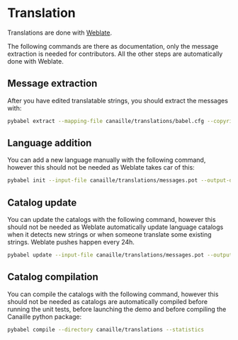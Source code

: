 # Translation

Translations are done with [Weblate](https://hosted.weblate.org/projects/canaille/canaille/).

The following commands are there as documentation, only the message extraction is needed for contributors.
All the other steps are automatically done with Weblate.


## Message extraction

After you have edited translatable strings, you should extract the messages with:

```bash
pybabel extract --mapping-file canaille/translations/babel.cfg --copyright-holder="Yaal Coop" --output-file canaille/translations/messages.pot canaille
```

## Language addition

You can add a new language manually with the following command, however this should not be needed as Weblate takes car of this:

```bash
pybabel init --input-file canaille/translations/messages.pot --output-dir canaille/translations --locale <LANG>
```

## Catalog update

You can update the catalogs with the following command, however this should not be needed as Weblate automatically update language catalogs when it detects new strings or when someone translate some existing strings.
Weblate pushes happen every 24h.

```bash
pybabel update --input-file canaille/translations/messages.pot --output-dir canaille/translations --ignore-obsolete --no-fuzzy-matching --update-header-comment
```

## Catalog compilation

You can compile the catalogs with the following command, however this should not be needed as catalogs are automatically compiled before running the unit tests, before launching the demo and before compiling the Canaille python package:

```bash
pybabel compile --directory canaille/translations --statistics
```
